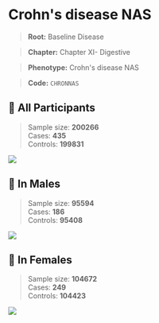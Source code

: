 # Crohn's disease NAS

> **Root:** Baseline Disease  

> **Chapter:** Chapter XI- Digestive  

> **Phenotype:** Crohn's disease NAS  

> **Code:** `CHRONNAS`

## 🧪 All Participants  
> Sample size: **200266**  
> Cases: **435**  
> Controls: **199831**
<img src="/Disease/Figures/ALL/Baseline/CHRONNAS.png"/>
<CsvTable src="/public/Disease/Data/ALL/Baseline/LG_CHRONNAS.csv" label="🔍 View full results" />

## 👨 In Males  
> Sample size: **95594**  
> Cases: **186**  
> Controls: **95408**
<img src="/Disease/Figures/Male/Baseline/CHRONNAS.png"/>
<CsvTable src="/public/Disease/Data/Male/Baseline/LG_CHRONNAS.csv" label="🔍 View full results" />

## 👩 In Females  
> Sample size: **104672**  
> Cases: **249**  
> Controls: **104423**
<img src="/Disease/Figures/Female/Baseline/CHRONNAS.png"/>
<CsvTable src="/public/Disease/Data/Female/Baseline/LG_CHRONNAS.csv" label="🔍 View full results" />
